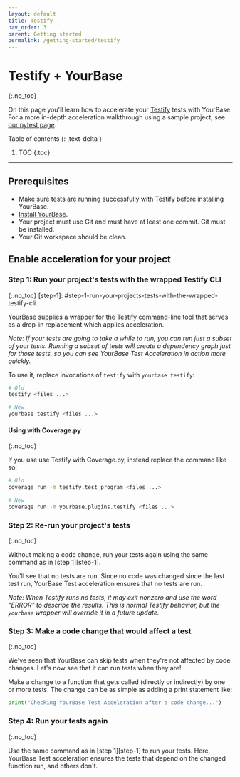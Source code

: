 ```yaml
---
layout: default
title: Testify
nav_order: 3
parent: Getting started
permalink: /getting-started/testify
---
```


# Testify + YourBase
{:.no_toc}

On this page you'll learn how to accelerate your [Testify][testify] tests with YourBase.
For a more in-depth acceleration walkthrough using a sample project, see [our pytest
page](pytest.md).

[testify]: https://github.com/yelp/testify

Table of contents
{: .text-delta }

1. TOC
{:toc}

---

## Prerequisites
- Make sure tests are running successfully with Testify before installing YourBase.
- [Install YourBase][install].
- Your project must use Git and must have at least one commit. Git must be installed.
- Your Git workspace should be clean.

[install]: ../install.md

## Enable acceleration for your project

### Step 1: Run your project's tests with the wrapped Testify CLI
{:.no_toc}
[step-1]: #step-1-run-your-projects-tests-with-the-wrapped-testify-cli

YourBase supplies a wrapper for the Testify command-line tool that serves as a drop-in
replacement which applies acceleration.

_Note: If your tests are going to take a while to run, you can run just a subset of your
tests. Running a subset of tests will create a dependency graph just for those tests, so
you can see YourBase Test Acceleration in action more quickly._

To use it, replace invocations of `testify` with `yourbase testify`:

```sh
# Old
testify <files ...>

# New
yourbase testify <files ...>
```

#### Using with Coverage.py
{:.no_toc}

If you use use Testify with Coverage.py, instead replace the command like so:

```sh
# Old
coverage run -m testify.test_program <files ...>

# New
coverage run -m yourbase.plugins.testify <files ...>
```

### Step 2: Re-run your project's tests
{:.no_toc}

Without making a code change, run your tests again using the same command as in [step
1][step-1].

You'll see that no tests are run. Since no code was changed since the last test run,
YourBase Test acceleration ensures that no tests are run.

_Note: When Testify runs no tests, it may exit nonzero and use the word "ERROR" to
describe the results. This is normal Testify behavior, but the `yourbase` wrapper will
override it in a future update._

### Step 3: Make a code change that would affect a test
{:.no_toc}

We've seen that YourBase can skip tests when they're not affected by code changes. Let's
now see that it can run tests when they are!

Make a change to a function that gets called (directly or indirectly) by one or more
tests. The change can be as simple as adding a print statement like:

```python
print("Checking YourBase Test Acceleration after a code change...")
``` 


### Step 4: Run your tests again
{:.no_toc}

Use the same command as in [step 1][step-1] to run your tests. Here, YourBase Test
acceleration ensures the tests that depend on the changed function run, and others
don't.

